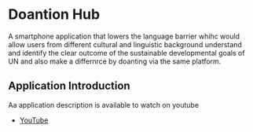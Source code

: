 # Doantion Hub

A smartphone application that lowers the language barrier whihc would allow users from different cultural and linguistic background understand and identify the clear outcome of the sustainable developmental goals of UN and also make a differnrce by doanting via the same platform.

## Application Introduction

Aa application description is available to watch on youtube 

- [YouTube](https://youtu.be/NFlrrQAGWYg)
